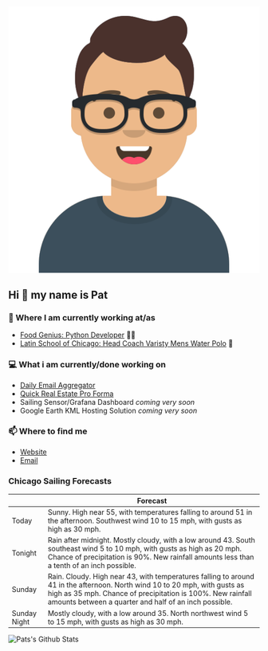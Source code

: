 [![Social banner for p-j-falconer](https://raw.githubusercontent.com/P-J-FALCONER/P-J-FALCONER/master/assets/avataaars.svg)](https://patfalconer.com/)
## Hi :wave: my name is Pat

### 💼 Where I am currently working at/as
- [Food Genius: Python Developer](https://getfoodgenius.com/) 🍔🐍
- [Latin School of Chicago: Head Coach Varisty Mens Water Polo](https://www.latinschool.org/) 🤽


### 💻 What i am currently/done working on
 - [Daily Email Aggregator](https://github.com/P-J-FALCONER/dott_daily_mail)
 - [Quick Real Estate Pro Forma](https://github.com/P-J-FALCONER/henry)
 - Sailing Sensor/Grafana Dashboard *coming very soon*
 - Google Earth KML Hosting Solution *coming very soon*

### 📫 Where to find me
 - [Website](https://patfalconer.com/)
 - [Email](mailto:patrick.j.falconer@gmail.com)


### Chicago Sailing Forecasts
|   | Forecast  |
|---|---|
| Today | Sunny. High near 55, with temperatures falling to around 51 in the afternoon. Southwest wind 10 to 15 mph, with gusts as high as 30 mph. |
| Tonight | Rain after midnight. Mostly cloudy, with a low around 43. South southeast wind 5 to 10 mph, with gusts as high as 20 mph. Chance of precipitation is 90%. New rainfall amounts less than a tenth of an inch possible. |
| Sunday | Rain. Cloudy. High near 43, with temperatures falling to around 41 in the afternoon. North wind 10 to 20 mph, with gusts as high as 35 mph. Chance of precipitation is 100%. New rainfall amounts between a quarter and half of an inch possible. |
| Sunday Night | Mostly cloudy, with a low around 35. North northwest wind 5 to 15 mph, with gusts as high as 30 mph. |

![Pats's Github Stats](https://github-readme-stats.vercel.app/api?username=p-j-falconer&show_icons=true&theme=radical)
